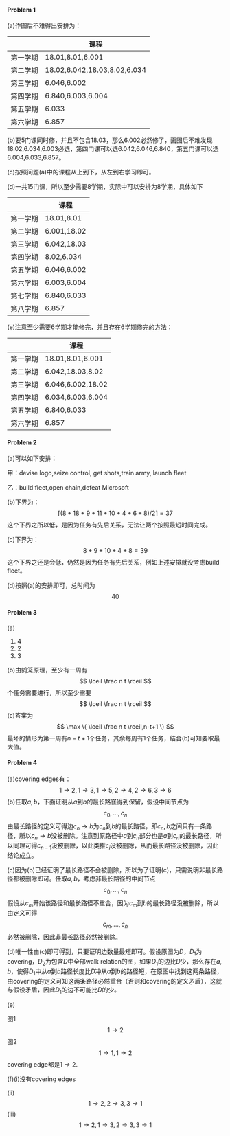 #### Problem 1

(a)作图后不难得出安排为：

|          | 课程                         |
| -------- | ---------------------------- |
| 第一学期 | 18.01,8.01,6.001             |
| 第二学期 | 18.02,6.042,18.03,8.02,6.034 |
| 第三学期 | 6.046,6.002                  |
| 第四学期 | 6.840,6.003,6.004            |
| 第五学期 | 6.033                        |
| 第六学期 | 6.857                        |

(b)要5门课同时修，并且不包含18.03，那么6.002必然修了，画图后不难发现18.02,6.034,6.003必选，第四门课可以选6.042,6.046,6.840，第五门课可以选6.004,6.033,6.857。

(c)按照问题(a)中的课程从上到下，从左到右学习即可。

(d)一共15门课，所以至少需要8学期，实际中可以安排为8学期，具体如下

|          | 课程        |
| -------- | ----------- |
| 第一学期 | 18.01,8.01  |
| 第二学期 | 6.001,18.02 |
| 第三学期 | 6.042,18.03 |
| 第四学期 | 8.02,6.034  |
| 第五学期 | 6.046,6.002 |
| 第六学期 | 6.003,6.004 |
| 第七学期 | 6.840,6.033 |
| 第八学期 | 6.857       |

(e)注意至少需要6学期才能修完，并且存在6学期修完的方法：

|          | 课程              |
| -------- | ----------------- |
| 第一学期 | 18.01,8.01,6.001  |
| 第二学期 | 6.042,18.03,8.02  |
| 第三学期 | 6.046,6.002,18.02 |
| 第四学期 | 6.034,6.003,6.004 |
| 第五学期 | 6.840,6.033       |
| 第六学期 | 6.857             |



#### Problem 2

(a)可以如下安排：

甲：devise logo,seize control, get shots,train army, launch fleet

乙：build fleet,open chain,defeat Microsoft

(b)下界为：
$$
\lceil (8+18+9+11+10+4+6+8)/2\rceil=37
$$
这个下界之所以低，是因为任务有先后关系，无法让两个按照最短时间完成。

(c)下界为：
$$
8+9+10+4+8=39
$$
这个下界之还是会低，仍然是因为任务有先后关系，例如上述安排就没考虑build fleet。

(d)按照(a)的安排即可，总时间为
$$
40
$$



#### Problem 3

(a)

1. 4
2. 2
3. 3

(b)由鸽笼原理，至少有一周有
$$
\lceil \frac n t \rceil
$$
个任务需要进行，所以至少需要
$$
\lceil \frac n t \rceil
$$
(c)答案为
$$
\max \{  \lceil \frac n t \rceil,n-t+1 \}
$$
最坏的情形为第一周有$n-t+1$个任务，其余每周有$1$个任务，结合(b)可知要取最大值。



#### Problem 4

(a)covering edges有：
$$
1\to 2,1\to 3,1\to 5,2\to 4, 2\to 6,3\to 6
$$
(b)任取$a,b​$，下面证明从$a​$到$b​$的最长路径得到保留，假设中间节点为
$$
c_0,...,c_n
$$
由最长路径的定义可得边$c_n\to b​$为$c_n​$到$b​$的最长路径，即$c_n,b​$之间只有一条路径，所以$c_n\to b​$没被删除。注意到原路径中$a​$到$c_n​$部分也是$a​$到$c_n​$的最长路径，所以同理可得$c_{n-1}​$没被删除，以此类推$c_i​$没被删除，从而最长路径没被删除，因此结论成立。

(c)因为(b)已经证明了最长路径不会被删除，所以为了证明(c)，只需说明非最长路径都被删除即可。任取$a,b$，考虑非最长路径的中间节点
$$
c_0,...,c_n
$$
假设从$c_m$开始该路径和最长路径不重合，因为$c_m$到$b$的最长路径没被删除，所以由定义可得
$$
c_{m},...,c_n
$$
必然被删除，因此非最长路径必然被删除。

(d)唯一性由(c)即可得到，只要证明边数量最短即可。假设原图为$D$，$D_1$为covering，$D_2$为包含$D$中全部walk relation的图，如果$D_1$的边比$D$少，那么存在$a,b$，使得$D_1$中从$a$到$b$路径长度比$D$冲从$a$到$b$的路径短，在原图中找到这两条路径，由covering的定义可知这两条路径必然重合（否则和covering的定义矛盾），这就与假设矛盾，因此$D_1$的边不可能比$D$的少。

(e)

图1
$$
1\to 2
$$
图2
$$
1\to 1, 1\to 2
$$
covering edge都是$1\to 2$.

(f)(i)没有covering edges

(ii)
$$
1\to 2,2\to 3,3\to 1
$$
(iii)
$$
1\to2 ,1\to3 ,2\to 3, 3\to 1
$$
